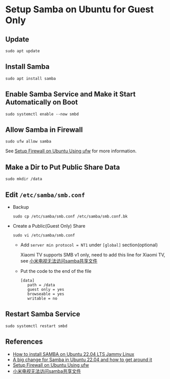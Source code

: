 # Setup Samba on Ubuntu for Guest Only

## Update
```
sudo apt update
```

## Install Samba
```
sudo apt install samba
```

## Enable Samba Service and Make it Start Automatically on Boot
```
sudo systemctl enable --now smbd
```

## Allow Samba in Firewall
```
sudo ufw allow samba
```

See [Setup Firewall on Ubuntu Using ufw](https://github.com/northbright/Notes/blob/master/Linux/Ubuntu/network/setup-firewall-on-ubuntu-using-ufw.md) for more information.

## Make a Dir to Put Public Share Data
```
sudo mkdir /data
```

## Edit `/etc/samba/smb.conf`
* Backup

  ```
  sudo cp /etc/samba/smb.conf /etc/samba/smb.conf.bk
  ```

* Create a Public(Guest Only) Share

  ```
  sudo vi /etc/samba/smb.conf
  ```

  * Add `server min protocol = NT1` under `[global]` section(optional)

    Xiaomi TV supports SMB v1 only, need to add this line for Xiaomi TV,
    see [小米电视无法访问samba共享文件](https://zhuanlan.zhihu.com/p/590959284)

  * Put the code to the end of the file

    ```
    [data]
       path = /data
       guest only = yes
       browseable = yes
       writable = no
    ```

## Restart Samba Service
```
sudo systemctl restart smbd
```

## References
* [How to install SAMBA on Ubuntu 22.04 LTS Jammy Linux](https://www.how2shout.com/linux/how-to-install-samba-on-ubuntu-22-04-lts-jammy-linux/)
* [A big change for Samba in Ubuntu 22.04 and how to get around it](https://www.techrepublic.com/article/big-change-samba-ubuntu/)
* [Setup Firewall on Ubuntu Using ufw](https://github.com/northbright/Notes/blob/master/Linux/Ubuntu/network/setup-firewall-on-ubuntu-using-ufw.md)
* [小米电视无法访问samba共享文件](https://zhuanlan.zhihu.com/p/590959284)
